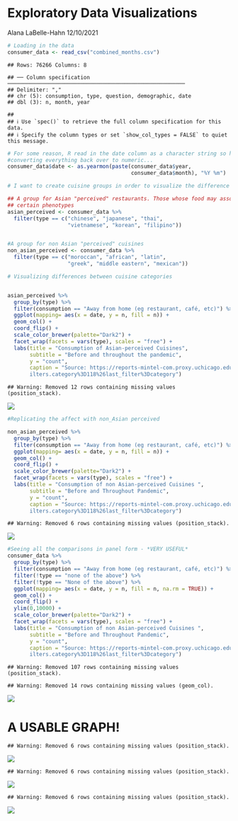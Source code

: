 Exploratory Data Visualizations
================
Alana LaBelle-Hahn
12/10/2021

``` r
# Loading in the data
consumer_data <- read_csv("combined_months.csv") 
```

    ## Rows: 76266 Columns: 8

    ## ── Column specification ────────────────────────────────────────────────────────
    ## Delimiter: ","
    ## chr (5): consumption, type, question, demographic, date
    ## dbl (3): n, month, year

    ## 
    ## ℹ Use `spec()` to retrieve the full column specification for this data.
    ## ℹ Specify the column types or set `show_col_types = FALSE` to quiet this message.

``` r
# For some reason, R read in the date column as a character string so here I am
#converting everything back over to numeric...
consumer_data$date <- as.yearmon(paste(consumer_data$year, 
                                       consumer_data$month), "%Y %m")
```

``` r
# I want to create cuisine groups in order to visualize the difference between ethnic food categories

## A group for Asian "perceived" restaurants. Those whose food may associated with 
## certain phenotypes
asian_perceived <- consumer_data %>%
  filter(type == c("chinese", "japanese", "thai", 
                   "vietnamese", "korean", "filipino"))


#A group for non Asian "perceived" cuisines
non_asian_perceived <- consumer_data %>%
  filter(type == c("moroccan", "african", "latin", 
                   "greek", "middle eastern", "mexican"))
```

``` r
# Visualizing differences between cuisine categories


asian_perceived %>%
  group_by(type) %>%
  filter(consumption == "Away from home (eg restaurant, café, etc)") %>%
  ggplot(mapping= aes(x = date, y = n, fill = n)) + 
  geom_col() +
  coord_flip() +
  scale_color_brewer(palette="Dark2") +
  facet_wrap(facets = vars(type), scales = "free") + 
  labs(title = "Consumption of Asian-perceived Cuisines",
       subtitle = "Before and throughout the pandemic",
       y = "count",
       caption = "Source: https://reports-mintel-com.proxy.uchicago.edu/display/1044545/?fromSearch=%3Ff
       ilters.category%3D118%26last_filter%3Dcategory")
```

    ## Warning: Removed 12 rows containing missing values (position_stack).

![](Exploratory-Data-Visualizations_files/figure-gfm/unnamed-chunk-2-1.png)<!-- -->

``` r
#Replicating the affect with non_Asian perceived

non_asian_perceived %>%
  group_by(type) %>%
  filter(consumption == "Away from home (eg restaurant, café, etc)") %>%
  ggplot(mapping= aes(x = date, y = n, fill = n)) + 
  geom_col() +
  coord_flip() +
  scale_color_brewer(palette="Dark2") +
  facet_wrap(facets = vars(type), scales = "free") + 
  labs(title = "Consumption of non Asian-perceived Cuisines ",
       subtitle = "Before and Throughout Pandemic",
       y = "count",
       caption = "Source: https://reports-mintel-com.proxy.uchicago.edu/display/1044545/?fromSearch=%3Ff
       ilters.category%3D118%26last_filter%3Dcategory")
```

    ## Warning: Removed 6 rows containing missing values (position_stack).

![](Exploratory-Data-Visualizations_files/figure-gfm/unnamed-chunk-2-2.png)<!-- -->

``` r
#Seeing all the comparisons in panel form - *VERY USEFUL*
consumer_data %>%
  group_by(type) %>%
  filter(consumption == "Away from home (eg restaurant, café, etc)") %>%
  filter(!type == "none of the above") %>%
  filter(!type == "None of the above") %>%
  ggplot(mapping= aes(x = date, y = n, fill = n, na.rm = TRUE)) + 
  geom_col() +
  coord_flip() +
  ylim(0,10000) +
  scale_color_brewer(palette="Dark2") +
  facet_wrap(facets = vars(type), scales = "free") + 
  labs(title = "Consumption of non Asian-perceived Cuisines ",
       subtitle = "Before and Throughout Pandemic",
       y = "count",
       caption = "Source: https://reports-mintel-com.proxy.uchicago.edu/display/1044545/?fromSearch=%3Ff
       ilters.category%3D118%26last_filter%3Dcategory")
```

    ## Warning: Removed 107 rows containing missing values (position_stack).

    ## Warning: Removed 14 rows containing missing values (geom_col).

![](Exploratory-Data-Visualizations_files/figure-gfm/unnamed-chunk-2-3.png)<!-- -->

# A USABLE GRAPH!

    ## Warning: Removed 6 rows containing missing values (position_stack).

![](Exploratory-Data-Visualizations_files/figure-gfm/unnamed-chunk-3-1.png)<!-- -->

    ## Warning: Removed 6 rows containing missing values (position_stack).

![](Exploratory-Data-Visualizations_files/figure-gfm/unnamed-chunk-3-2.png)<!-- -->

    ## Warning: Removed 6 rows containing missing values (position_stack).

![](Exploratory-Data-Visualizations_files/figure-gfm/unnamed-chunk-3-3.png)<!-- -->
